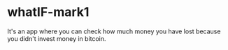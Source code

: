 # whatIF-mark1

It's an app where you can check how much money you have lost because you didn't invest money in bitcoin.
